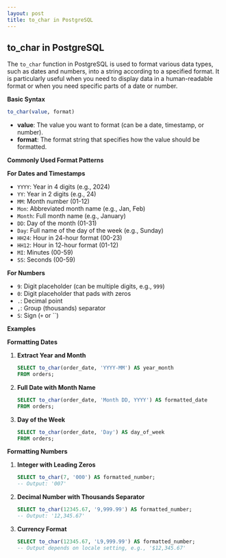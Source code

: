 ```yaml
---
layout: post
title: to_char in PostgreSQL
---
```

## to_char in PostgreSQL

The `to_char` function in PostgreSQL is used to format various data types, such as dates and numbers, into a string according to a specified format. It is particularly useful when you need to display data in a human-readable format or when you need specific parts of a date or number.

**Basic Syntax**

```sql
to_char(value, format)
```

- **value**: The value you want to format (can be a date, timestamp, or number).
- **format**: The format string that specifies how the value should be formatted.

**Commonly Used Format Patterns**

**For Dates and Timestamps**

- `YYYY`: Year in 4 digits (e.g., 2024)
- `YY`: Year in 2 digits (e.g., 24)
- `MM`: Month number (01-12)
- `Mon`: Abbreviated month name (e.g., Jan, Feb)
- `Month`: Full month name (e.g., January)
- `DD`: Day of the month (01-31)
- `Day`: Full name of the day of the week (e.g., Sunday)
- `HH24`: Hour in 24-hour format (00-23)
- `HH12`: Hour in 12-hour format (01-12)
- `MI`: Minutes (00-59)
- `SS`: Seconds (00-59)

**For Numbers**

- `9`: Digit placeholder (can be multiple digits, e.g., `999`)
- `0`: Digit placeholder that pads with zeros
- `.`: Decimal point
- `,`: Group (thousands) separator
- `S`: Sign (`+` or ``)

**Examples**

**Formatting Dates**

1. **Extract Year and Month**
    
    ```sql
    SELECT to_char(order_date, 'YYYY-MM') AS year_month
    FROM orders;
    ```
    
2. **Full Date with Month Name**
    
    ```sql
    SELECT to_char(order_date, 'Month DD, YYYY') AS formatted_date
    FROM orders;
    ```
    
3. **Day of the Week**
    
    ```sql
    SELECT to_char(order_date, 'Day') AS day_of_week
    FROM orders;
    ```
    

**Formatting Numbers**

1. **Integer with Leading Zeros**
    
    ```sql
    SELECT to_char(7, '000') AS formatted_number;
    -- Output: '007'
    ```
    
2. **Decimal Number with Thousands Separator**
    
    ```sql
    SELECT to_char(12345.67, '9,999.99') AS formatted_number;
    -- Output: '12,345.67'
    ```
    
3. **Currency Format**
    
    ```sql
    SELECT to_char(12345.67, 'L9,999.99') AS formatted_number;
    -- Output depends on locale setting, e.g., '$12,345.67'
    ```